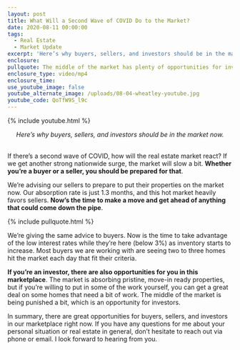 ```yaml
---
layout: post
title: What Will a Second Wave of COVID Do to the Market?
date: 2020-08-11 00:00:00
tags:
  - Real Estate
  - Market Update
excerpt: 'Here’s why buyers, sellers, and investors should be in the market now.'
enclosure:
pullquote: The middle of the market has plenty of opportunities for investors.
enclosure_type: video/mp4
enclosure_time:
use_youtube_image: false
youtube_alternate_image: /uploads/08-04-wheatley-youtube.jpg
youtube_code: QoTfW9S_l9c
---
```


{% include youtube.html %}

<center><em>Here&rsquo;s why buyers, sellers, and investors should be in the market now.</em></center>

<br>If there’s a second wave of COVID, how will the real estate market react? If we get another strong nationwide surge, the market will slow a bit. **Whether you’re a buyer or a seller, you should be prepared for that**.

We’re advising our sellers to prepare to put their properties on the market now. Our absorption rate is just 1.3 months, and this hot market heavily favors sellers. **Now’s the time to make a move and get ahead of anything that could come down the pipe**.

{% include pullquote.html %}

We’re giving the same advice to buyers. Now is the time to take advantage of the low interest rates while they’re here (below 3%) as inventory starts to increase. Most buyers we are working with are seeing two to three homes hit the market each day that fit their criteria.

**If you’re an investor, there are also opportunities for you in this marketplace**. The market is absorbing pristine, move-in ready properties, but if you’re willing to put in some of the work yourself, you can get a great deal on some homes that need a bit of work. The middle of the market is being punished a bit, which is an opportunity for investors.

In summary, there are great opportunities for buyers, sellers, and investors in our marketplace right now. If you have any questions for me about your personal situation or real estate in general, don’t hesitate to reach out via phone or email. I look forward to hearing from you.